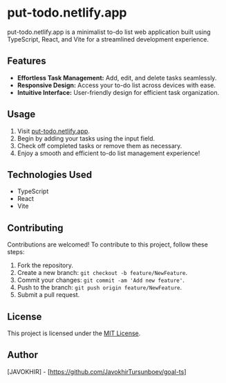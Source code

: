 # put-todo.netlify.app

put-todo.netlify.app is a minimalist to-do list web application built using TypeScript, React, and Vite for a streamlined development experience.

## Features

- **Effortless Task Management:** Add, edit, and delete tasks seamlessly.
- **Responsive Design:** Access your to-do list across devices with ease.
- **Intuitive Interface:** User-friendly design for efficient task organization.

## Usage

1. Visit [put-todo.netlify.app](https://put-todo.netlify.app).
2. Begin by adding your tasks using the input field.
3. Check off completed tasks or remove them as necessary.
4. Enjoy a smooth and efficient to-do list management experience!

## Technologies Used

- TypeScript
- React
- Vite

## Contributing

Contributions are welcomed! To contribute to this project, follow these steps:

1. Fork the repository.
2. Create a new branch: `git checkout -b feature/NewFeature`.
3. Commit your changes: `git commit -am 'Add new feature'`.
4. Push to the branch: `git push origin feature/NewFeature`.
5. Submit a pull request.

## License

This project is licensed under the [MIT License](LICENSE).

## Author

[JAVOKHIR] - [https://github.com/JavokhirTursunboev/goal-ts]
